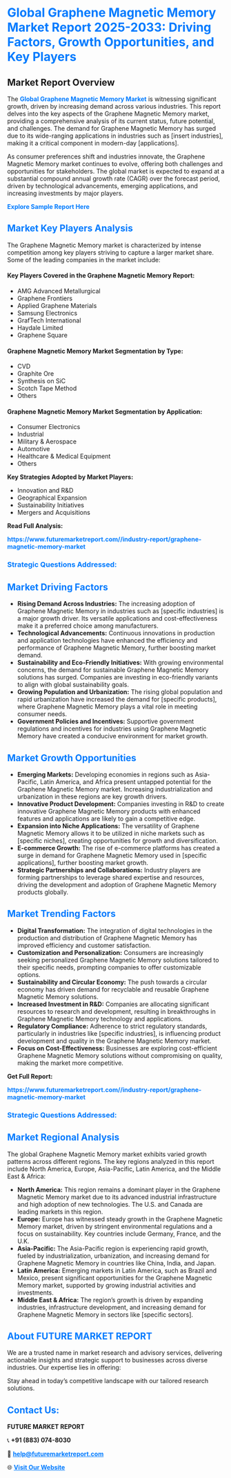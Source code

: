 <h1 style="color: #007BFF;">Global Graphene Magnetic Memory Market Report 2025-2033: Driving Factors, Growth Opportunities, and Key Players</h1>

<section id="overview">
<h2>Market Report Overview</h2>
<p>The <a href="https://www.futuremarketreport.com//industry-report/graphene-magnetic-memory-market" style="color: #007BFF; text-decoration: none;"><strong>Global Graphene Magnetic Memory Market</strong></a> is witnessing significant growth, driven by increasing demand across various industries. This report delves into the key aspects of the Graphene Magnetic Memory market, providing a comprehensive analysis of its current status, future potential, and challenges. The demand for Graphene Magnetic Memory has surged due to its wide-ranging applications in industries such as [insert industries], making it a critical component in modern-day [applications].</p>
<p>As consumer preferences shift and industries innovate, the Graphene Magnetic Memory market continues to evolve, offering both challenges and opportunities for stakeholders. The global market is expected to expand at a substantial compound annual growth rate (CAGR) over the forecast period, driven by technological advancements, emerging applications, and increasing investments by major players.</p>
</section>

<section id="overview">
<p><a href="https://www.futuremarketreport.com//request-sample/reportId=75833" style="color: #007BFF; text-decoration: none;"><strong>Explore Sample Report Here</strong></a></p>
</section>

<section id="key-players">
<h2 style="color: #007BFF;">Market Key Players Analysis</h2>
<p>The Graphene Magnetic Memory market is characterized by intense competition among key players striving to capture a larger market share. Some of the leading companies in the market include:</p>
<h4>Key Players Covered in the Graphene Magnetic Memory Report:</h4>
<ul><li>AMG Advanced Metallurgical</li><li>Graphene Frontiers</li><li>Applied Graphene Materials</li><li>Samsung Electronics</li><li>GrafTech International</li><li>Haydale Limited</li><li>Graphene Square</li></ul>
<h4>Graphene Magnetic Memory Market Segmentation by Type:</h4>
<ul><li>CVD</li><li>Graphite Ore</li><li>Synthesis on SiC</li><li>Scotch Tape Method</li><li>Others</li></ul>

<h4>Graphene Magnetic Memory Market Segmentation by Application:</h4>
<ul><li>Consumer Electronics</li><li>Industrial</li><li>Military &amp; Aerospace</li><li>Automotive</li><li>Healthcare &amp; Medical Equipment</li><li>Others</li></ul>
<p><strong>Key Strategies Adopted by Market Players:</strong></p>
<ul>
<li>Innovation and R&D</li>
<li>Geographical Expansion</li>
<li>Sustainability Initiatives</li>
<li>Mergers and Acquisitions</li>
</ul>
</section>

<section>
<p><strong>Read Full Analysis: </strong></p><a href="https://www.futuremarketreport.com//industry-report/graphene-magnetic-memory-market" style="color: #007BFF; text-decoration: none;"><strong>https://www.futuremarketreport.com//industry-report/graphene-magnetic-memory-market</strong></a>
<h3 style="color: #007BFF;">Strategic Questions Addressed:</h3>
</section>

<section id="driving-factors">
<h2 style="color: #007BFF;">Market Driving Factors</h2>
<ul>
<li><strong>Rising Demand Across Industries:</strong> The increasing adoption of Graphene Magnetic Memory in industries such as [specific industries] is a major growth driver. Its versatile applications and cost-effectiveness make it a preferred choice among manufacturers.</li>
<li><strong>Technological Advancements:</strong> Continuous innovations in production and application technologies have enhanced the efficiency and performance of Graphene Magnetic Memory, further boosting market demand.</li>
<li><strong>Sustainability and Eco-Friendly Initiatives:</strong> With growing environmental concerns, the demand for sustainable Graphene Magnetic Memory solutions has surged. Companies are investing in eco-friendly variants to align with global sustainability goals.</li>
<li><strong>Growing Population and Urbanization:</strong> The rising global population and rapid urbanization have increased the demand for [specific products], where Graphene Magnetic Memory plays a vital role in meeting consumer needs.</li>
<li><strong>Government Policies and Incentives:</strong> Supportive government regulations and incentives for industries using Graphene Magnetic Memory have created a conducive environment for market growth.</li>
</ul>
</section>

<section id="growth-opportunities">
<h2 style="color: #007BFF;">Market Growth Opportunities</h2>
<ul>
<li><strong>Emerging Markets:</strong> Developing economies in regions such as Asia-Pacific, Latin America, and Africa present untapped potential for the Graphene Magnetic Memory market. Increasing industrialization and urbanization in these regions are key growth drivers.</li>
<li><strong>Innovative Product Development:</strong> Companies investing in R&D to create innovative Graphene Magnetic Memory products with enhanced features and applications are likely to gain a competitive edge.</li>
<li><strong>Expansion into Niche Applications:</strong> The versatility of Graphene Magnetic Memory allows it to be utilized in niche markets such as [specific niches], creating opportunities for growth and diversification.</li>
<li><strong>E-commerce Growth:</strong> The rise of e-commerce platforms has created a surge in demand for Graphene Magnetic Memory used in [specific applications], further boosting market growth.</li>
<li><strong>Strategic Partnerships and Collaborations:</strong> Industry players are forming partnerships to leverage shared expertise and resources, driving the development and adoption of Graphene Magnetic Memory products globally.</li>
</ul>
</section>

<section id="trending-factors">
<h2 style="color: #007BFF;">Market Trending Factors</h2>
<ul>
<li><strong>Digital Transformation:</strong> The integration of digital technologies in the production and distribution of Graphene Magnetic Memory has improved efficiency and customer satisfaction.</li>
<li><strong>Customization and Personalization:</strong> Consumers are increasingly seeking personalized Graphene Magnetic Memory solutions tailored to their specific needs, prompting companies to offer customizable options.</li>
<li><strong>Sustainability and Circular Economy:</strong> The push towards a circular economy has driven demand for recyclable and reusable Graphene Magnetic Memory solutions.</li>
<li><strong>Increased Investment in R&D:</strong> Companies are allocating significant resources to research and development, resulting in breakthroughs in Graphene Magnetic Memory technology and applications.</li>
<li><strong>Regulatory Compliance:</strong> Adherence to strict regulatory standards, particularly in industries like [specific industries], is influencing product development and quality in the Graphene Magnetic Memory market.</li>
<li><strong>Focus on Cost-Effectiveness:</strong> Businesses are exploring cost-efficient Graphene Magnetic Memory solutions without compromising on quality, making the market more competitive.</li>
</ul>
</section>

<section>
<p><strong>Get Full Report: </strong></p><a href="https://www.futuremarketreport.com//industry-report/graphene-magnetic-memory-market" style="color: #007BFF; text-decoration: none;"><strong>https://www.futuremarketreport.com//industry-report/graphene-magnetic-memory-market</strong></a>
<h3 style="color: #007BFF;">Strategic Questions Addressed:</h3>
</section>


<section id="regional-analysis">
<h2 style="color: #007BFF;">Market Regional Analysis</h2>
<p>The global Graphene Magnetic Memory market exhibits varied growth patterns across different regions. The key regions analyzed in this report include North America, Europe, Asia-Pacific, Latin America, and the Middle East & Africa:</p>
<ul>
<li><strong>North America:</strong> This region remains a dominant player in the Graphene Magnetic Memory market due to its advanced industrial infrastructure and high adoption of new technologies. The U.S. and Canada are leading markets in this region.</li>
<li><strong>Europe:</strong> Europe has witnessed steady growth in the Graphene Magnetic Memory market, driven by stringent environmental regulations and a focus on sustainability. Key countries include Germany, France, and the U.K.</li>
<li><strong>Asia-Pacific:</strong> The Asia-Pacific region is experiencing rapid growth, fueled by industrialization, urbanization, and increasing demand for Graphene Magnetic Memory in countries like China, India, and Japan.</li>
<li><strong>Latin America:</strong> Emerging markets in Latin America, such as Brazil and Mexico, present significant opportunities for the Graphene Magnetic Memory market, supported by growing industrial activities and investments.</li>
<li><strong>Middle East & Africa:</strong> The region’s growth is driven by expanding industries, infrastructure development, and increasing demand for Graphene Magnetic Memory in sectors like [specific sectors].</li>
</ul>
</section>

<footer>
<h2 style="color: #007BFF;">About FUTURE MARKET REPORT</h2>
<p>We are a trusted name in market research and advisory services, delivering actionable insights and strategic support to businesses across diverse industries. Our expertise lies in offering:</p>

<p>Stay ahead in today’s competitive landscape with our tailored research solutions.</p>

<h2 style="color: #007BFF;">Contact Us:</h2>
<p><strong>FUTURE MARKET REPORT</strong></p>
<p>📞 <strong>+91 (883) 074-8030</strong></p>
<p>📧 <strong><a href="mailto:help@futuremarketreport.com" style="color: #007BFF;">help@futuremarketreport.com</a></strong></p>
<p>🌐 <strong><a href="https://www.futuremarketreport.com/" style="color: #007BFF;">Visit Our Website</a></strong></p>
</footer>